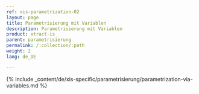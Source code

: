 ```yaml
---
ref: xis-parametrization-02
layout: page
title: Parametrisierung mit Variablen
description: Parametrisierung mit Variablen
product: xtract-is
parent: parametrisierung
permalink: /:collection/:path
weight: 2
lang: de_DE

--- 
```

{% include _content/de/xis-specific/parametrisierung/parametrization-via-variables.md  %}
